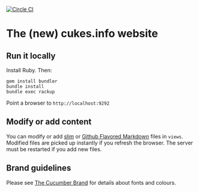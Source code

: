 [![Circle CI](https://circleci.com/gh/cucumber/website/tree/master.svg?style=svg)](https://circleci.com/gh/cucumber/website/tree/master)

# The (new) cukes.info website

## Run it locally

Install Ruby. Then:

    gem install bundler
    bundle install
    bundle exec rackup

Point a browser to `http://localhost:9292`

## Modify or add content

You can modify or add [slim](http://slim-lang.com/) or
[Github Flavored Markdown](https://help.github.com/articles/github-flavored-markdown/) files in `views`.
Modified files are picked up instantly if you refresh the browser.
The server must be restarted if you add new files.

## Brand guidelines

Please see [The Cucumber Brand](https://github.com/cucumber-ltd/brand/blob/master/Cucumber_Brand_V1.0.pdf) for
details about fonts and colours.
